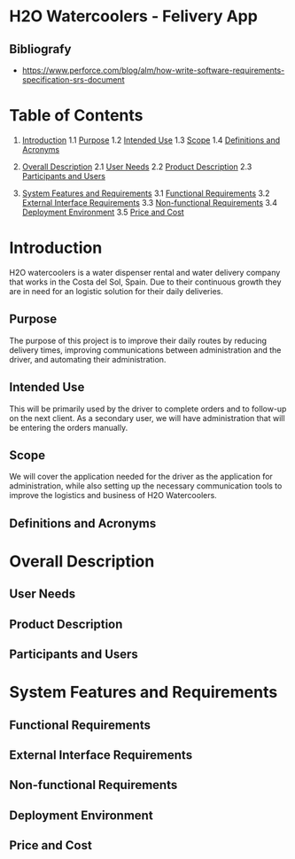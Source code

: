 # H2O Watercoolers - Felivery App

## Bibliografy

- https://www.perforce.com/blog/alm/how-write-software-requirements-specification-srs-document

# Table of Contents

1.  [Introduction](#introduction)
    1.1 [Purpose](#purpose)
    1.2 [Intended Use](#intended-use)
    1.3 [Scope](#scope)
    1.4 [Definitions and Acronyms](#definitions-and-acronyms)

2.  [Overall Description](#overall-description)
    2.1 [User Needs](#user-needs)
    2.2 [Product Description](#product-description)
    2.3 [Participants and Users](#participants-and-users)

3.  [System Features and Requirements](#system-features-and-sequirements)
    3.1 [Functional Requirements](#functional-requirements)
    3.2 [External Interface Requirements](#external-interface-requirements)
    3.3 [Non-functional Requirements](#nonfunctional-requirements)
    3.4 [Deployment Environment](#deployment-environment)
    3.5 [Price and Cost](#price-and-cost)

# Introduction

H2O watercoolers is a water dispenser rental and water delivery company that works in the Costa del Sol, Spain. Due to their continuous growth they are in need for an logistic solution for their daily deliveries.

## Purpose

The purpose of this project is to improve their daily routes by reducing delivery times, improving communications between administration and the driver, and automating their administration.

## Intended Use

This will be primarily used by the driver to complete orders and to follow-up on the next client. As a secondary user, we will have administration that will be entering the orders manually.

## Scope

We will cover the application needed for the driver as the application for administration, while also setting up the necessary communication tools to improve the logistics and business of H2O Watercoolers.

## Definitions and Acronyms

# Overall Description

## User Needs

## Product Description

## Participants and Users

# System Features and Requirements

## Functional Requirements

## External Interface Requirements

## Non-functional Requirements

## Deployment Environment

## Price and Cost
